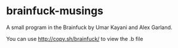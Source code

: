 brainfuck-musings
=================

A small program in the Brainfuck by Umar Kayani and Alex Garland.

You can use http://copy.sh/brainfuck/ to view the .b file
